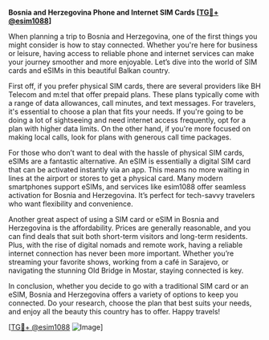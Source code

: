**Bosnia and Herzegovina Phone and Internet SIM Cards [[TG💪+ @esim1088](https://t.me/s/esim1088)]**

When planning a trip to Bosnia and Herzegovina, one of the first things you might consider is how to stay connected. Whether you're here for business or leisure, having access to reliable phone and internet services can make your journey smoother and more enjoyable. Let’s dive into the world of SIM cards and eSIMs in this beautiful Balkan country.

First off, if you prefer physical SIM cards, there are several providers like BH Telecom and m:tel that offer prepaid plans. These plans typically come with a range of data allowances, call minutes, and text messages. For travelers, it's essential to choose a plan that fits your needs. If you're going to be doing a lot of sightseeing and need internet access frequently, opt for a plan with higher data limits. On the other hand, if you're more focused on making local calls, look for plans with generous call time packages.

For those who don’t want to deal with the hassle of physical SIM cards, eSIMs are a fantastic alternative. An eSIM is essentially a digital SIM card that can be activated instantly via an app. This means no more waiting in lines at the airport or stores to get a physical card. Many modern smartphones support eSIMs, and services like esim1088 offer seamless activation for Bosnia and Herzegovina. It’s perfect for tech-savvy travelers who want flexibility and convenience.

Another great aspect of using a SIM card or eSIM in Bosnia and Herzegovina is the affordability. Prices are generally reasonable, and you can find deals that suit both short-term visitors and long-term residents. Plus, with the rise of digital nomads and remote work, having a reliable internet connection has never been more important. Whether you’re streaming your favorite shows, working from a café in Sarajevo, or navigating the stunning Old Bridge in Mostar, staying connected is key.

In conclusion, whether you decide to go with a traditional SIM card or an eSIM, Bosnia and Herzegovina offers a variety of options to keep you connected. Do your research, choose the plan that best suits your needs, and enjoy all the beauty this country has to offer. Happy travels!

[[TG💪+ @esim1088](https://t.me/s/esim1088) ![Image](https://i.postimg.cc/Y0z9fWf4/image.png)]
